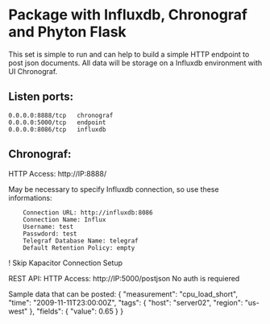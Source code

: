 # Package with Influxdb, Chronograf and Phyton Flask

This set is simple to run and can help to build a simple HTTP endpoint to post json documents.
All data will be storage on a Influxdb environment with UI Chronograf.

## Listen ports:
```
0.0.0.0:8888/tcp   chronograf
0.0.0.0:5000/tcp   endpoint
0.0.0.0:8086/tcp   influxdb
````

## Chronograf:
HTTP Access: http://IP:8888/

May be necessary to specify Influxdb connection, so use these informations:
```
    Connection URL: http://influxdb:8086
    Connection Name: Influx
    Username: test
    Passwdord: test
    Telegraf Database Name: telegraf
    Default Retention Policy: empty
```

! Skip Kapacitor Connection Setup 

REST API:
HTTP Access: http://IP:5000/postjson
No auth is requiered

Sample data that can be posted:
{
    "measurement": "cpu_load_short",
    "time": "2009-11-11T23:00:00Z",
    "tags": {
        "host": "server02",
        "region": "us-west"
        },
        "fields": {
            "value": 0.65
        }
}